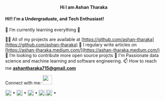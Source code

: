 <p align="center"> <b>Hi I am Ashan Tharaka</b></p>

<h4>Hi!! I'm a Undergraduate, and Tech Enthusiast!</h4>
🌱 I’m currently learning everything 🤣

 👨‍💻 All of my projects are available at [https://github.com/ashan-tharaka](https://github.com/ashan-tharaka)
 📝 I regulary write articles on [https://ashan-tharaka.medium.com/](https://ashan-tharaka.medium.com/)
 👯 I’m looking to contribute more open source projcts
 🥅 I'm Passionate data science and machine learning and software engineering.
📫 How to reach me **ashantharaka715@gmail.com**


Connect with me: <img src="https://camo.githubusercontent.com/ec0df7b334d15078e980be8f26f35f1bd6f004eaa4a121db42fed361360c1817/68747470733a2f2f6d656469612e67697068792e636f6d2f6d656469612f4c6e516a7057614f4e386e68723231764e572f67697068792e676966" width=30pcx>
<p align="left">
<a href="https://ashan-tharaka.medium.com/"  target="blank"><img align="center" src="https://cdn.jsdelivr.net/npm/simple-icons@3.0.1/icons/medium.svg" alt="ashan" height="20" width="20" /></a>
  &#8226;
<a href="https://dev.to/ashantharaka"  target="blank"><img align="center" src="https://cdn.jsdelivr.net/npm/simple-icons@3.0.1/icons/dev-dot-to.svg" alt="ashan" height="20" width="20" /></a>
  &#8226;
<a href="https://www.linkedin.com/in/ashan-tharaka-29a2911a6/" target="blank"><img align="center" src="https://cdn-icons-png.flaticon.com/512/174/174857.png" alt="ashan-tharaka" height="20" width="20" /></a>
  &#8226;
  <a href="https://twitter.com/jkatp4" target="_blank" ><img align="center" src="https://cdn-icons-png.flaticon.com/512/124/124021.png" alt="ashan-tharaka" height="20" width="20" />
<a href="https://stackoverflow.com/users/14722577/ashan-tharaka" target="blank"><img align="center" src="https://cdn.jsdelivr.net/npm/simple-icons@3.0.1/icons/stackoverflow.svg" alt="ashan" height="20" width="20" /></a>
  &#8226;
</p>
